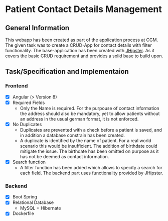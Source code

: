 # Patient Contact Details Management

## General Information

This webapp has been created as part of the application process at CGM.
The given task was to create a CRUD-App for contact details with filter functionality.
The base-application has been created with [JHipster](https://www.jhipster.tech).
As it covers the basic CRUD requirement and provides a solid base to build upon.

## Task/Specification and Implementaion

### Frontend

- [x] Angular (> Version 8)
- [x] Required Fields
  - Only the Name is required.
    For the purpouse of contact information the address should also be mandatory,
    yet to allow patients without an address in the usual german format, it is not enforced.
- [x] No Duplicates
  - Duplicates are prevented with a check before a patient is saved, and in
    addition a database constrain has been created.
  - A duplicate is identified by the name of patient. For a real world
    scenario this would be insufficient. The addition of birthdate could
    mitigate the issue. The birthdate has been omitted on purpose as it has
    not be deemed as contact information.
- [x] Search function
  - A filter function has been added which allows to specify a search for
    each field. The backend part uses functionality provided by JHipster.

### Backend

- [x] Boot Spring
- [x] Relational Database
  - MySQL + Hibernate
- [x] Dockerfile
